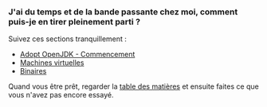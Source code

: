 ### J'ai du temps et de la bande passante chez moi, comment puis-je en tirer pleinement parti ?

Suivez ces sections tranquillement :

* [Adopt OpenJDK - Commencement](../adopt-openjdk-getting-started/adopt_openjdk_-_getting_started.md)
* [Machines virtuelles](../virtual-machines/virtual_machines.md)
* [Binaires](../binaries/binaries.md)

Quand vous être prêt, regarder la [table des matières](http://neomatrix369.gitbooks.io/adoptopenjdk-getting-started-kit/content/) et ensuite faites ce que vous n'avez pas encore essayé.
 
